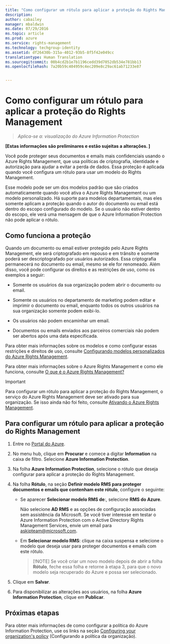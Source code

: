 ```yaml
---
title: "Como configurar um rótulo para aplicar a proteção do Rights Management | Azure Rights Management"
description: 
author: cabailey
manager: mbaldwin
ms.date: 07/29/2016
ms.topic: article
ms.prod: azure
ms.service: rights-management
ms.technology: techgroup-identity
ms.assetid: df26430b-315a-4012-93b5-8f5f42e049cc
translationtype: Human Translation
ms.sourcegitcommit: 00b4cd2b1e7b1196cedd39d7052db534e781bb13
ms.openlocfilehash: 7a20b59c404959c4ec209e8c29ac61ab71233e87


---
```


# Como configurar um rótulo para aplicar a proteção do Rights Management

>*Aplica-se a: visualização do Azure Information Protection*

**[Estas informações são preliminares e estão sujeitas a alterações. ]**

Você pode proteger seus documentos e emails mais confidenciais usando o Azure Rights Management, que usa políticas de criptografia, identidade e autorização para ajudar a evitar a perda de dados. Essa proteção é aplicada quando você configura um rótulo para usar um modelo do Rights Management. 

Esse modelo pode ser um dos modelos padrão que são criados automaticamente quando você ativa o Azure Rights Management ou um modelo personalizado. Há suporte para modelos departamentais, mas eles somente aplicam a proteção quando o autor do documento ou email está dentro do escopo configurado do modelo. Se o usuário não estiver dentro do escopo, ele verá uma mensagem de que o Azure Information Protection não pode aplicar o rótulo.

## Como funciona a proteção

Quando um documento ou email estiver protegido pelo Azure Rights Management, ele será criptografado em repouso e em trânsito e somente poderá ser descriptografado por usuários autorizados. Essa criptografia permanecerá no documento ou email, mesmo se ele for renomeado. Além disso, você pode configurar os direitos e as restrições de uso, como os exemplos a seguir:

- Somente os usuários da sua organização podem abrir o documento ou email.

- Somente os usuários no departamento de marketing podem editar e imprimir o documento ou email, enquanto todos os outros usuários na sua organização somente podem exibi-lo.

- Os usuários não podem encaminhar um email.

- Documentos ou emails enviados aos parceiros comerciais não podem ser abertos após uma data especificada.

Para obter mais informações sobre os modelos e como configurar essas restrições e direitos de uso, consulte [Configurando modelos personalizados do Azure Rights Management](../deploy-use/configure-custom-templates.md).

Para obter mais informações sobre o Azure Rights Management e como ele funciona, consulte [O que é o Azure Rights Management?](../understand-explore/what-is-azure-rms.md)

> [!IMPORTANT]
> Para configurar um rótulo para aplicar a proteção do Rights Management, o serviço do Azure Rights Management deve ser ativado para sua organização. Se isso ainda não foi feito, consulte [Ativando o Azure Rights Management](../deploy-use/activate-service.md).


## Para configurar um rótulo para aplicar a proteção do Rights Management

1. Entre no [Portal do Azure](https://portal.azure.com).
 
2. No menu hub, clique em **Procurar** e comece a digitar **Information** na caixa de filtro. Selecione **Azure Information Protection**.

3. Na folha **Azure Information Protection**, selecione o rótulo que deseja configurar para aplicar a proteção do Rights Management.

4. Na folha **Rótulo**, na seção **Definir modelo RMS para proteger documentos e emails que contenham este rótulo**, configure o seguinte:

    - Se aparecer **Selecionar modelo RMS de**:, selecione **RMS do Azure**. 
    
        Não selecione **AD RMS** e as opções de configuração associadas sem assistência da Microsoft. Se você tiver interesse em testar o Azure Information Protection com o Active Directory Rights Management Services, envie um email para askipteam@microsoft.com. 
    
    - Em **Selecionar modelo RMS**: clique na caixa suspensa e selecione o modelo que deseja usar para proteger documentos e emails com este rótulo.

        > [!NOTE] Se você criar um novo modelo depois de abrir a folha **Rótulo**, feche essa folha e retorne à etapa 3, para que o novo modelo seja recuperado do Azure e possa ser selecionado.

5. Clique em **Salvar**.

6. Para disponibilizar as alterações aos usuários, na folha **Azure Information Protection**, clique em **Publicar**.

## Próximas etapas

Para obter mais informações de como configurar a política do Azure Information Protection, use os links na seção [Configuring your organization's policy](configure-policy.md#configuring-your-organization-s-policy) (Configurando a política da organização).  



<!--HONumber=Jul16_HO5-->


